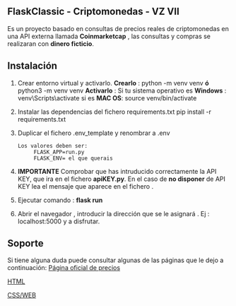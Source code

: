 ##  FlaskClassic - Criptomonedas - VZ VII

Es un proyecto basado en consultas de precios reales de criptomonedas en una API externa llamada **Coinmarketcap** , las consultas y compras se realizaran con **dinero ficticio**.

## Instalación
1. Crear entorno virtual y activarlo.
      **Crearlo** :  python -m venv venv **ó** python3 -m venv venv 
	  **Activarlo** :  Si tu sistema operativo es **Windows** :  venv\Scripts\activate  si es **MAC OS**: source venv/bin/activate

1. Instalar las dependencias del fichero requirements.txt
  	 pip install -r requirements.txt
1. Duplicar el fichero .env_template y renombrar a .env
       
	   Los valores deben ser:
            FLASK_APP=run.py
            FLASK_ENV= el que querais

1. **IMPORTANTE** Comprobar que has intruducido correctamente la API KEY, que ira  en el fichero **apiKEY.py**. En el caso de **no disponer** de API KEY lea el mensaje que aparece en el fichero .

1. Ejecutar comando : **flask run**
1. Abrir el navegador , introducir la dirección que se le asignará . Ej : localhost:5000 y a disfrutar.
## Soporte
Si tiene alguna duda puede consultar algunas de las páginas que le dejo a continuación:
[Página oficial de precios ](https://coinmarketcap.com/es/ "Página oficial de precios ")


[HTML](https://www.w3schools.com/html/ "HTML")


[CSS/WEB](https://developer.mozilla.org/es/docs/Web/CSS "CSS/WEB")
